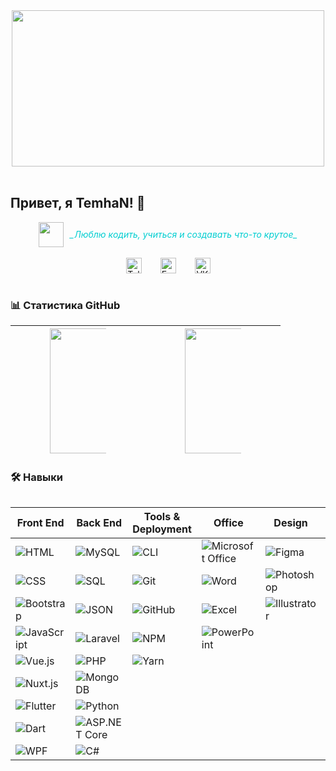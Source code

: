 <div align="center">
  <img src="https://i.imgur.com/3KDnp47.gif" width="500" height="250" style="max-width: 100%;" />
</div>

<br>

## Привет, я TemhaN! 👋

<div style="display: flex; align-items: center; justify-content: center; gap: 10px;">
  <img src="https://raw.githubusercontent.com/innng/innng/master/assets/kyubey.gif" height="40" />
  <span style="color: #00CED1; font-style: italic;">_Люблю кодить, учиться и создавать что-то крутое_</span>
</div>

<br>
<div align="center" style="display: flex; flex-direction: row; align-items: center; justify-content: center; gap: 30px; max-width: 100%; width: fit-content; margin: 0 auto;">
  <a href="https://t.me/TemhaN_UwU"><img src="https://img.shields.io/badge/Telegram-2CA5E0?style=flat&logo=telegram&logoColor=white" alt="Telegram" style="height: 25px;" /></a>
  <a href="mailto:temhan2005s@gmail.com"><img src="https://img.shields.io/badge/Email-D14836?style=flat&logo=gmail&logoColor=white" alt="Email" style="height: 25px;" /></a>
  <a href="https://vk.com/temhan"><img src="https://img.shields.io/badge/VK-4680C2?style=flat&logo=vk&logoColor=white" alt="VK" style="height: 25px;" /></a>
</div>

<br>

### 📊 Статистика GitHub

| <img src="https://github-readme-stats.vercel.app/api?username=TemhaN&show_icons=true&theme=dracula" style="max-width: 45%; height: 200px; object-fit: cover;" /> | <img src="https://github-readme-stats.vercel.app/api/top-langs/?username=TemhaN&layout=compact&theme=dracula" style="max-width: 45%; height: 200px; object-fit: cover;" /> |
| ------------- | ------------- |

### 🛠 Навыки

<div align="center" style="display: flex; flex-direction: row; justify-content: space-around; gap: 20px; max-width: 100%; overflow-x: auto;">

| **Front End** | **Back End** | **Tools & Deployment** | **Office** | **Design** | **3D** |
|---------------|--------------|------------------------|------------|------------|--------|
| ![HTML](https://img.shields.io/badge/HTML-E34F26?style=flat&logo=html5&logoColor=white) | ![MySQL](https://img.shields.io/badge/MySQL-4479A1?style=flat&logo=mysql&logoColor=white) | ![CLI](https://img.shields.io/badge/CLI-000000?style=flat&logo=powershell&logoColor=white) | ![Microsoft Office](https://img.shields.io/badge/MS%20Office-FFFFFF?style=flat&logo=microsoft&logoColor=D83B01) | ![Figma](https://img.shields.io/badge/Figma-F24E1E?style=flat&logo=figma&logoColor=white) | ![Blender](https://img.shields.io/badge/Blender-F5792A?style=flat&logo=blender&logoColor=white) |
| ![CSS](https://img.shields.io/badge/CSS-1572B6?style=flat&logo=css3&logoColor=white) | ![SQL](https://img.shields.io/badge/SQL-4479A1?style=flat&logo=postgresql&logoColor=white) | ![Git](https://img.shields.io/badge/Git-F05032?style=flat&logo=git&logoColor=white) | ![Word](https://img.shields.io/badge/Word-2B579A?style=flat&logo=microsoft-word&logoColor=white) | ![Photoshop](https://img.shields.io/badge/Photoshop-31A8FF?style=flat&logo=adobe-photoshop&logoColor=white) | ![Cinema4D](https://img.shields.io/badge/Cinema4D-011F4B?style=flat&logo=cinema-4d&logoColor=white) |
| ![Bootstrap](https://img.shields.io/badge/Bootstrap-7952B3?style=flat&logo=bootstrap&logoColor=white) | ![JSON](https://img.shields.io/badge/JSON-000000?style=flat&logo=json&logoColor=white) | ![GitHub](https://img.shields.io/badge/GitHub-181717?style=flat&logo=github&logoColor=white) | ![Excel](https://img.shields.io/badge/Excel-217346?style=flat&logo=microsoft-excel&logoColor=white) | ![Illustrator](https://img.shields.io/badge/Illustrator-FF9A00?style=flat&logo=adobe-illustrator&logoColor=white) | |
| ![JavaScript](https://img.shields.io/badge/JavaScript-F7DF1E?style=flat&logo=javascript&logoColor=black) | ![Laravel](https://img.shields.io/badge/Laravel-FF2D20?style=flat&logo=laravel&logoColor=white) | ![NPM](https://img.shields.io/badge/NPM-CB3837?style=flat&logo=npm&logoColor=white) | ![PowerPoint](https://img.shields.io/badge/PowerPoint-B7472A?style=flat&logo=microsoft-powerpoint&logoColor=white) | | |
| ![Vue.js](https://img.shields.io/badge/Vue.js-4FC08D?style=flat&logo=vue.js&logoColor=white) | ![PHP](https://img.shields.io/badge/PHP-777BB4?style=flat&logo=php&logoColor=white) | ![Yarn](https://img.shields.io/badge/Yarn-2C8EBB?style=flat&logo=yarn&logoColor=white) | | | |
| ![Nuxt.js](https://img.shields.io/badge/Nuxt.js-00DC82?style=flat&logo=nuxt.js&logoColor=white) | ![MongoDB](https://img.shields.io/badge/MongoDB-47A248?style=flat&logo=mongodb&logoColor=white) | | | | |
| ![Flutter](https://img.shields.io/badge/Flutter-02569B?style=flat&logo=flutter&logoColor=white) | ![Python](https://img.shields.io/badge/Python-3776AB?style=flat&logo=python&logoColor=white) | | | | |
| ![Dart](https://img.shields.io/badge/Dart-0175C2?style=flat&logo=dart&logoColor=white) | ![ASP.NET Core](https://img.shields.io/badge/ASP.NET%20Core-512BD4?style=flat&logo=dotnet&logoColor=white) | | | | |
| ![WPF](https://img.shields.io/badge/WPF-512BD4?style=flat&logo=dotnet&logoColor=white) | ![C#](https://img.shields.io/badge/C%23-239120?style=flat&logo=c-sharp&logoColor=white) | | | | |

</div>

